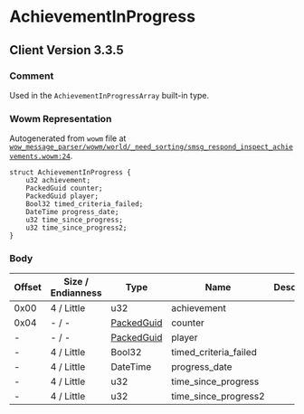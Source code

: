 # AchievementInProgress

## Client Version 3.3.5

### Comment

Used in the `AchievementInProgressArray` built-in type.

### Wowm Representation

Autogenerated from `wowm` file at [`wow_message_parser/wowm/world/_need_sorting/smsg_respond_inspect_achievements.wowm:24`](https://github.com/gtker/wow_messages/tree/main/wow_message_parser/wowm/world/_need_sorting/smsg_respond_inspect_achievements.wowm#L24).
```rust,ignore
struct AchievementInProgress {
    u32 achievement;
    PackedGuid counter;
    PackedGuid player;
    Bool32 timed_criteria_failed;
    DateTime progress_date;
    u32 time_since_progress;
    u32 time_since_progress2;
}
```
### Body

| Offset | Size / Endianness | Type | Name | Description | Comment |
| ------ | ----------------- | ---- | ---- | ----------- | ------- |
| 0x00 | 4 / Little | u32 | achievement |  |  |
| 0x04 | - / - | [PackedGuid](../spec/packed-guid.md) | counter |  |  |
| - | - / - | [PackedGuid](../spec/packed-guid.md) | player |  |  |
| - | 4 / Little | Bool32 | timed_criteria_failed |  |  |
| - | 4 / Little | DateTime | progress_date |  |  |
| - | 4 / Little | u32 | time_since_progress |  |  |
| - | 4 / Little | u32 | time_since_progress2 |  |  |

